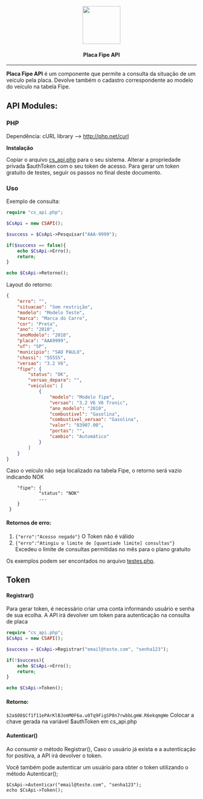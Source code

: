<p align="center">
  <img width="100px" src="http://www.check-storage.com/Icon_v3.png"><br/>
  <h4 align="center">Placa Fipe API</h2>
</p>

---

**Placa Fipe API** é um componente que permite a consulta da situação de um veículo pela placa. Devolve também o cadastro correspondente ao modelo do veículo na tabela Fipe.

## API Modules:

### PHP
Dependência: cURL library --> http://php.net/curl

**Instalação**

Copiar o arquivo [cs_api.php](./cs_api.php) para o seu sistema.
Alterar a propriedade privada $authToken com o seu token de acesso. Para gerar um token gratuito de testes, seguir os passos no final deste documento.

### Uso

Exemplo de consulta:

```php
require "cs_api.php";

$CsApi = new CSAPI();

$success = $CsApi->Pesquisar("AAA-9999"); 

if($success == false){
    echo $CsApi->Erro();
    return;
}

echo $CsApi->Retorno();
```

Layout do retorno:
```json
{
    "erro": "",
    "situacao": "Sem restrição",
    "modelo": "Modelo Teste",
    "marca": "Marca do Carro",
    "cor": "Preta",
    "ano": "2010",
    "anoModelo": "2010",
    "placa": "AAA9999",
    "uf": "SP",
    "municipio": "SAO PAULO",
    "chassi": "55555",
    "versao": "3.2 V6",
    "fipe": {
        "status": "OK",
        "versao_depara": "",
        "veiculos": [
            {
                "modelo": "Modelo fipe",
                "versao": "3.2 V6 V6 Tronic",
                "ano_modelo": "2010",
                "combustivel": "Gasolina",
                "combustivel_versao": "Gasolina",
                "valor": "83907.00",
                "portas": "",
                "cambio": "Automático"
            }
        ]
    }
}
```

Caso o veículo não seja localizado na tabela Fipe, o retorno será vazio indicando NOK

``` ...,
    "fipe": {
            "status": "NOK"
            ...
    }
 }
```

#### Retornos de erro:
1. `{"erro":"Acesso negado"}`
    O Token não é válido
2. `{"erro":"Atingiu o limite de [quantiade limite] consultas"}`
    Excedeu o limite de consultas permitidas no mês para o plano gratuito

Os exemplos podem ser encontados no arquivo [testes.php](./consumo_api.php).

## Token

#### Registrar()
Para gerar token, é necessário criar uma conta informando usuário e senha de sua ecolha. A API irá devolver um token para autenticação na consulta de placa

```php
require "cs_api.php";
$CsApi = new CSAPI();

$success = $CsApi->Registrar("email@teste.com", "senha123"); 

if(!$success){
    echo $CsApi->Erro();
    return;
}

echo $CsApi->Token();
```

#### Retorno:
`$2a$08$Cf1f11ePArKlBJomM0F6a.u0Tq9FigSP8n7rwbbLgmW.R6ekqmgWe`
Colocar a chave gerada na variável $authToken em cs_api.php

#### Autenticar()
Ao consumir o método Registrar(),  Caso o usuário já exista e a autenticação for positiva, a API irá devolver o token.

Você também pode autenticar um usuário para obter o token utilizando o método Autenticar();

```
$CsApi->Autenticar("email@teste.com", "senha123"); 
echo $CsApi->Token();
```
